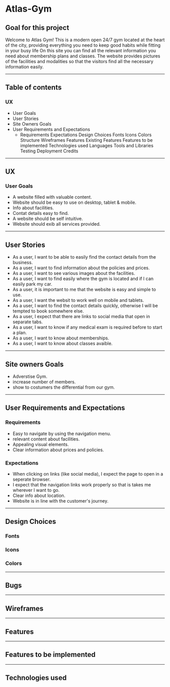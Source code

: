 <!-- Heading -->
# Atlas-Gym
 
<!-- mokeup image -->

## Goal for this project

Welcome to Atlas Gym! This is a modern open 24/7 gym located at the heart of the city, 
providing everything you need to keep good habits while fitting in your busy life
On this site you can find all the relevant information you need about membership plans and classes.
 The website provides pictures of the facilities and modalities so that the visitors find all the necessary information easily.

---

## Table of contents
 ### UX
 * User Goals
 * User Stories
 * Site Owners Goals
 * User Requirements and Expectations
     * Requirements
Expectations
Design Choices
Fonts
Icons
Colors
Structure
Wireframes
Features
Existing Features
Features to be implemented
Technologies used
Languages
Tools and Libraries
Testing
Deployment
Credits
---

## UX
### User Goals

- A website filled with valuable content.
- Website should be easy to use on desktop, tablet & mobile.
- Info about facilities.
- Contat details easy to find.
- A website should be self intuitive.
- Website should exib all services provided.

---

## User Stories

- As a user, I want to be able to easily find the contact details from the business.
- As a user, I want to find information about the policies and prices.
- As a user, I want to see various images about the facilities.
- As a user, I want to find easily where the gym is located and if I can easily park my car.
- As a user, it is important to me that the website is easy and simple to use.
- As a user, I want the websit to work well on mobile and tablets.
- As a user, I want to find the contact details quickly, otherwise I will be tempted to book somewhere else.
- As a user, I expect that there are links to social media that open in separate tabs.
- As a user, I want to know if any medical exam is required before to start a plan.
- As a user, I want to know about memberships.
- As a user, I want to know about classes avaible.
---

## Site owners Goals

- Adverstise Gym. 
- increase number of members.
- show to costumers the differential from our gym.

---

## User Requirements and Expectations



### Requirements

- Easy to navigate by using the navigation menu.
- relevant content about facilities.
- Appealing visual elements.
- Clear information about prices and policies.

### Expectations

- When clicking on links (like social media), I expect the page to open in a seperate browser.
- I expect that the navigation links work properly so that is takes me wherever I want to go.
- Clear info about location.
- Website is in line with the customer's journey.

---

## Design Choices

### Fonts

### Icons

### Colors

---

## Bugs

---

## Wireframes

---

## Features

---

## Features to be implemented

---

## Technologies used